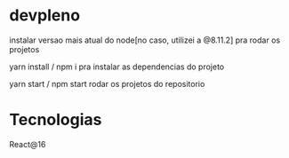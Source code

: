 # devpleno

instalar versao mais atual do node[no caso, utilizei a @8.11.2] pra rodar os projetos

yarn install / npm i pra instalar as dependencias do projeto

yarn start / npm start rodar os projetos do repositorio

# Tecnologias

React@16
